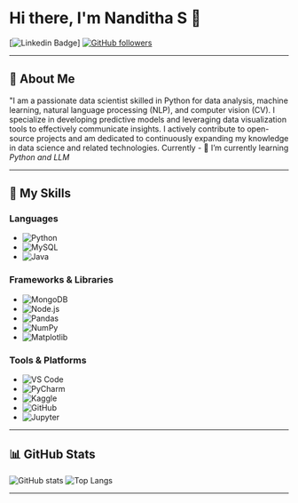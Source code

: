 # Hi there, I'm Nanditha S 👋

[![Linkedin Badge](www.linkedin.com/in/nanditha-s-385359247)]
[![GitHub followers](https://img.shields.io/github/followers/Nanditha-S1209?label=Follow&style=social)](https://github.com/Nanditha-S1209/?tab=follow)


---

## 🌟 About Me

 "I am a passionate data scientist skilled in Python for data analysis, machine learning, natural language processing (NLP), and computer vision (CV). I specialize in developing predictive models and leveraging data visualization tools to effectively communicate insights. I actively contribute to open-source projects and am dedicated to continuously expanding my knowledge in data science and related technologies. Currently - 🌱 I’m currently learning *Python and LLM*

---

## 🚀 My Skills

### Languages
- ![Python](https://img.shields.io/badge/-Python-3776AB?style=flat-square&logo=Python&logoColor=white)
- ![MySQL](https://img.shields.io/badge/-MySQL-4479A1?style=flat-square&logo=MySQL&logoColor=white)
- ![Java](https://img.shields.io/badge/-Java-007396?style=flat-square&logo=Java&logoColor=white)

### Frameworks & Libraries
- ![MongoDB](https://img.shields.io/badge/-MongoDB-47A248?style=flat-square&logo=MongoDB&logoColor=white)
- ![Node.js](https://img.shields.io/badge/-Node.js-339933?style=flat-square&logo=Node.js&logoColor=white)
- ![Pandas](https://img.shields.io/badge/-Pandas-150458?style=flat-square&logo=pandas&logoColor=white)
- ![NumPy](https://img.shields.io/badge/-NumPy-013243?style=flat-square&logo=NumPy&logoColor=white)
- ![Matplotlib](https://img.shields.io/badge/-Matplotlib-007ACC?style=flat-square&logo=Matplotlib&logoColor=white)


### Tools & Platforms
- ![VS Code](https://img.shields.io/badge/-VS%20Code-007ACC?style=flat-square&logo=visual-studio-code&logoColor=white)
- ![PyCharm](https://img.shields.io/badge/-PyCharm-000000?style=flat-square&logo=pycharm&logoColor=white)
- ![Kaggle](https://img.shields.io/badge/-Kaggle-20BEFF?style=flat-square&logo=kaggle&logoColor=white)
- ![GitHub](https://img.shields.io/badge/-GitHub-181717?style=flat-square&logo=github&logoColor=white)
- ![Jupyter](https://img.shields.io/badge/-Jupyter-F37626?style=flat-square&logo=jupyter&logoColor=white)


---

## 📊 GitHub Stats

![ GitHub stats](https://github-readme-stats.vercel.app/api?username=Nanditha-S1209&show_icons=true&theme=radical)
![Top Langs](https://github-readme-stats.vercel.app/api/top-langs/?username=Nanditha-S1209&layout=compact&theme=radical)

---

